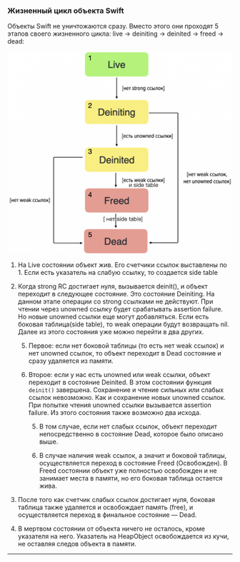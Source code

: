 ### Жизненный цикл объекта Swift

Объекты Swift не уничтожаются сразу. Вместо этого они проходят 5 этапов своего жизненного цикла: live → deiniting → deinited → freed → dead:

![LifecycleOfObject](https://github.com/eldaroid/pictures/blob/master/iOSWiki/Concurrency/SideTables.png?raw=true)

1) На Live состоянии объект жив. Его счетчики ссылок выставлены по 1. Если есть указатель на слабую ссылку, то создается side table

2) Когда strong RC достигает нуля, вызывается deinit(), и объект переходит в следующее состояние. Это состояние Deiniting. На данном этапе операции со strong ссылками не действуют. При чтении через unowned ссылку будет срабатывать assertion failure. Но новые unowned ссылки еще могут добавляться. Если есть боковая таблица(side table), то weak операции будут возвращать nil. Далее из этого состояния уже можно перейти в два других.

    5) Первое: если нет боковой таблицы (то есть нет weak ссылок) и нет unowned ссылок, то объект переходит в Dead состояние и сразу удаляется из памяти.

    3) Второе: если у нас есть unowned или weak ссылки, объект переходит в состояние Deinited. В этом состоянии функция `deinit()` завершена. Сохранение и чтение сильных или слабых ссылок невозможно. Как и сохранение новых unowned ссылок. При попытке чтения unowned ссылки вызывается assertion failure. Из этого состояния также возможно два исхода.

        5) В том случае, если нет слабых ссылок, объект переходит непосредственно в состояние Dead, которое было описано выше.

        4) В случае наличия weak ссылок, а значит и боковой таблицы, осуществляется переход в состояние Freed (Освобожден). В Freed состоянии объект уже полностью освобожден и не занимает места в памяти, но его боковая таблица остается жива.

4) После того как счетчик слабых ссылок достигает нуля, боковая таблица также удаляется и освобождает память (free), и осуществляется переход в финальное состояние — Dead.

5) В мертвом состоянии от объекта ничего не осталось, кроме указателя на него. Указатель на HeapObject освобождается из кучи, не оставляя следов объекта в памяти.

---